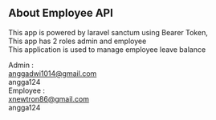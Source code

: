 

## About Employee API

This app is powered by laravel sanctum using Bearer Token, <br>
This app has 2 roles admin and employee <br>
This application is used to manage employee leave balance <br>

Admin : <br>
anggadwi1014@gmail.com <br>
angga124
<br>
Employee : <br>
xnewtron86@gmail.com <br>
angga124

